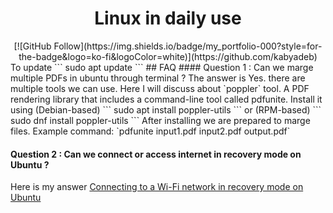 <h1 align="center"> 
  Linux in daily use </h1>
<div align="center">
  [![GitHub Follow](https://img.shields.io/badge/my_portfolio-000?style=for-the-badge&logo=ko-fi&logoColor=white)](https://github.com/kabyadeb)

</div>
To update
```
sudo apt update
```
## FAQ
#### Question 1 : Can we marge multiple PDFs in ubuntu through terminal ?
The answer is Yes. 
there are multiple tools we can use. Here I will discuss about `poppler` tool.
A PDF rendering library that includes a command-line tool called pdfunite. Install it using 
(Debian-based)
```
sudo apt install poppler-utils
```
 or (RPM-based)
```
sudo dnf install poppler-utils
```
After installing we are prepared to marge files.
Example command: `pdfunite input1.pdf input2.pdf output.pdf`

#### Question 2 : Can we connect or access internet in recovery mode on Ubuntu ?
Here is my answer 
[Connecting to a Wi-Fi network in recovery mode on Ubuntu](https://github.com/kabyadeb/linux_debian/blob/main/connect%20wifi%20in%20recovery%20mode.md)
